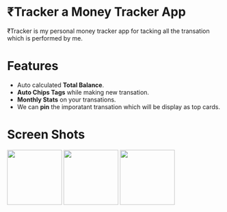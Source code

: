 # ₹Tracker a Money Tracker App
₹Tracker is my personal money tracker app for tacking all the transation which is performed by me.

# Features
- Auto calculated **Total Balance**.
- **Auto Chips Tags** while making new transation.
- **Monthly Stats** on your transations.
- We can **pin** the imporatant transation which will be display as top cards.

# Screen Shots

<img src="images\₹Tracker-home.jpg" width="128"/> <img src="images\₹Tracker-all_transaction.jpg" width="128"/> <img src="images\₹Tracker-add_transaction.jpg" width="128"/>
